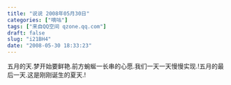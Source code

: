 ```yaml
---
title: "说说 2008年05月30日"
categories: ["嘀咕"]
tags: ["来自QQ空间 qzone.qq.com"]
draft: false
slug: "i21BH4"
date: "2008-05-30 18:33:23"
---
```


五月的天.梦开始要鲜艳.前方蜿蜒一长串的心愿.我们一天一天慢慢实现.!五月的最后一天.这是刚刚诞生的夏天.!
